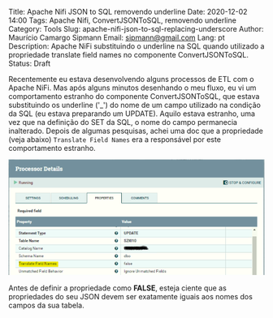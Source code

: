 Title: Apache Nifi JSON to SQL removendo underline
Date: 2020-12-02 14:00
Tags: Apache Nifi, ConvertJSONToSQL, removendo underline
Category: Tools
Slug: apache-nifi-json-to-sql-replacing-underscore
Author: Maurício Camargo Sipmann
Email: sipmann@gmail.com
Lang: pt
Description: Apache NiFi substituindo o underline na SQL quando utilizado a propriedade translate field names no componente ConvertJSONToSQL.
Status: Draft

Recentemente eu estava desenvolvendo alguns processos de ETL com o Apache NiFi. Mas após alguns minutos desenhando o meu fluxo, eu vi um comportamento estranho do componente ConvertJSONToSQL, que estava substituindo os underline ('_') do nome de um campo utilizado na condição da SQL (eu estava preparando um UPDATE). Aquilo estava estranho, uma vez que na definição do SET da SQL, o nome do campo permanecia inalterado. Depois de algumas pesquisas, achei uma doc que a propriedade (veja abaixo) `Translate Field Names` era a responsável por este comportamento estranho.

![Apache NiFi JSONToSQL config](/images/apache_nifi_jsontosql.png)

Antes de definir a propriedade como **FALSE**, esteja ciente que as propriedades do seu JSON devem ser exatamente iguais aos nomes dos campos da sua tabela.
